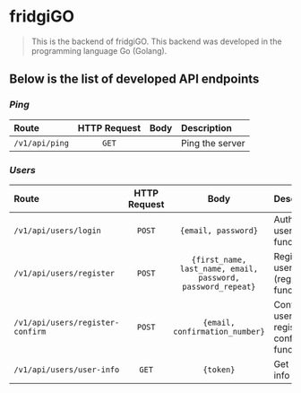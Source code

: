 # fridgiGO

> This is the backend of fridgiGO. This backend was developed in the programming language Go (Golang).

## Below is the list of developed API endpoints

### **_Ping_**

| Route          | HTTP Request | Body | Description     |
| :------------- | :----------: | :--: | :-------------- |
| `/v1/api/ping` |    `GET`     |      | Ping the server |

### **_Users_**

| Route                            | HTTP Request |                            Body                             | Description                                        |
| :------------------------------- | :----------: | :---------------------------------------------------------: | :------------------------------------------------- |
| `/v1/api/users/login`            |    `POST`    |                     `{email, password}`                     | Authenticate user (login function)                 |
| `/v1/api/users/register`         |    `POST`    | `{first_name, last_name, email, password, password_repeat}` | Register user (register function)                  |
| `/v1/api/users/register-confirm` |    `POST`    |               `{email, confirmation_number}`                | Confirm user (user register confirmation function) |
| `/v1/api/users/user-info`        |    `GET`     |                          `{token}`                          | Get user info                                      |
